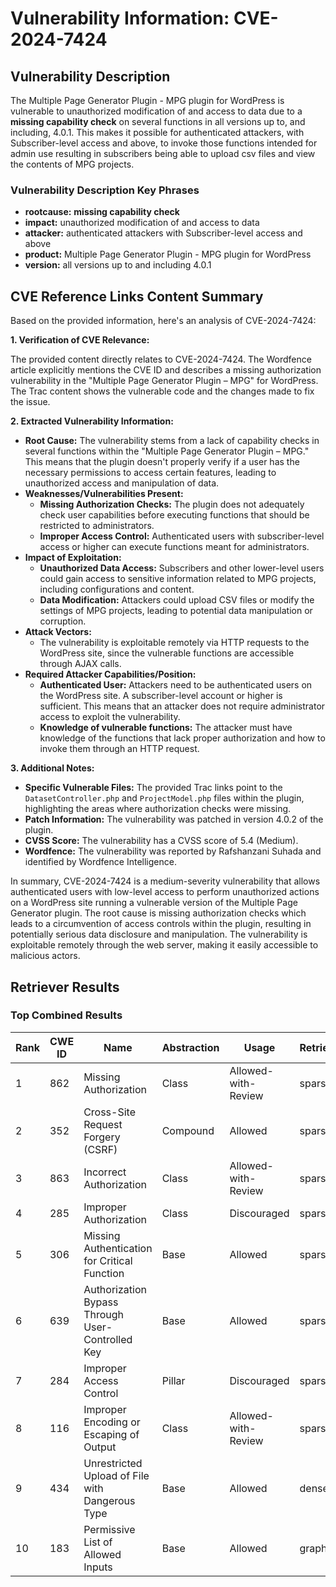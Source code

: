 # Vulnerability Information: CVE-2024-7424

## Vulnerability Description
The Multiple Page Generator Plugin - MPG plugin for WordPress is vulnerable to unauthorized modification of and access to data due to a **missing capability check** on several functions in all versions up to, and including, 4.0.1. This makes it possible for authenticated attackers, with Subscriber-level access and above, to invoke those functions intended for admin use resulting in subscribers being able to upload csv files and view the contents of MPG projects.

### Vulnerability Description Key Phrases
- **rootcause:** **missing capability check**
- **impact:** unauthorized modification of and access to data
- **attacker:** authenticated attackers with Subscriber-level access and above
- **product:** Multiple Page Generator Plugin - MPG plugin for WordPress
- **version:** all versions up to and including 4.0.1

## CVE Reference Links Content Summary
Based on the provided information, here's an analysis of CVE-2024-7424:

**1. Verification of CVE Relevance:**

The provided content directly relates to CVE-2024-7424. The Wordfence article explicitly mentions the CVE ID and describes a missing authorization vulnerability in the "Multiple Page Generator Plugin – MPG" for WordPress. The Trac content shows the vulnerable code and the changes made to fix the issue.

**2. Extracted Vulnerability Information:**

*   **Root Cause:** The vulnerability stems from a lack of capability checks in several functions within the "Multiple Page Generator Plugin – MPG." This means that the plugin doesn't properly verify if a user has the necessary permissions to access certain features, leading to unauthorized access and manipulation of data.
*   **Weaknesses/Vulnerabilities Present:**
    *   **Missing Authorization Checks:** The plugin does not adequately check user capabilities before executing functions that should be restricted to administrators.
    *   **Improper Access Control:**  Authenticated users with subscriber-level access or higher can execute functions meant for administrators.
*  **Impact of Exploitation:**
    *   **Unauthorized Data Access:** Subscribers and other lower-level users could gain access to sensitive information related to MPG projects, including configurations and content.
    *   **Data Modification:** Attackers could upload CSV files or modify the settings of MPG projects, leading to potential data manipulation or corruption.
*   **Attack Vectors:**
    *   The vulnerability is exploitable remotely via HTTP requests to the WordPress site, since the vulnerable functions are accessible through AJAX calls.
*   **Required Attacker Capabilities/Position:**
    *   **Authenticated User:** Attackers need to be authenticated users on the WordPress site. A subscriber-level account or higher is sufficient. This means that an attacker does not require administrator access to exploit the vulnerability.
    *   **Knowledge of vulnerable functions:** The attacker must have knowledge of the functions that lack proper authorization and how to invoke them through an HTTP request.

**3. Additional Notes:**

*   **Specific Vulnerable Files:** The provided Trac links point to the `DatasetController.php` and `ProjectModel.php` files within the plugin, highlighting the areas where authorization checks were missing.
*   **Patch Information:** The vulnerability was patched in version 4.0.2 of the plugin.
*   **CVSS Score:** The vulnerability has a CVSS score of 5.4 (Medium).
*   **Wordfence:** The vulnerability was reported by Rafshanzani Suhada and identified by Wordfence Intelligence.

In summary, CVE-2024-7424 is a medium-severity vulnerability that allows authenticated users with low-level access to perform unauthorized actions on a WordPress site running a vulnerable version of the Multiple Page Generator plugin. The root cause is missing authorization checks which leads to a circumvention of access controls within the plugin, resulting in potentially serious data disclosure and manipulation. The vulnerability is exploitable remotely through the web server, making it easily accessible to malicious actors.

## Retriever Results

### Top Combined Results

| Rank | CWE ID | Name | Abstraction | Usage  | Retrievers | Individual Scores |
|------|--------|------|-------------|-------|------------|-------------------|
| 1 | 862 | Missing Authorization | Class | Allowed-with-Review | sparse | 0.541 |
| 2 | 352 | Cross-Site Request Forgery (CSRF) | Compound | Allowed | sparse | 0.508 |
| 3 | 863 | Incorrect Authorization | Class | Allowed-with-Review | sparse | 0.493 |
| 4 | 285 | Improper Authorization | Class | Discouraged | sparse | 0.471 |
| 5 | 306 | Missing Authentication for Critical Function | Base | Allowed | sparse | 0.467 |
| 6 | 639 | Authorization Bypass Through User-Controlled Key | Base | Allowed | sparse | 0.449 |
| 7 | 284 | Improper Access Control | Pillar | Discouraged | sparse | 0.444 |
| 8 | 116 | Improper Encoding or Escaping of Output | Class | Allowed-with-Review | sparse | 0.435 |
| 9 | 434 | Unrestricted Upload of File with Dangerous Type | Base | Allowed | dense | 0.511 |
| 10 | 183 | Permissive List of Allowed Inputs | Base | Allowed | graph | 0.002 |

